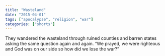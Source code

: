 ```yaml
---
title: "Wasteland"
date: "2015-04-01"
tags: ["apocalypse", "religion", "war"]
categories: ["shorts"]
---
```


They wandered the wasteland through ruined counties and barren states asking the same question again and again. “We prayed, we were righteous and God was on our side so how did we lose the war?”
